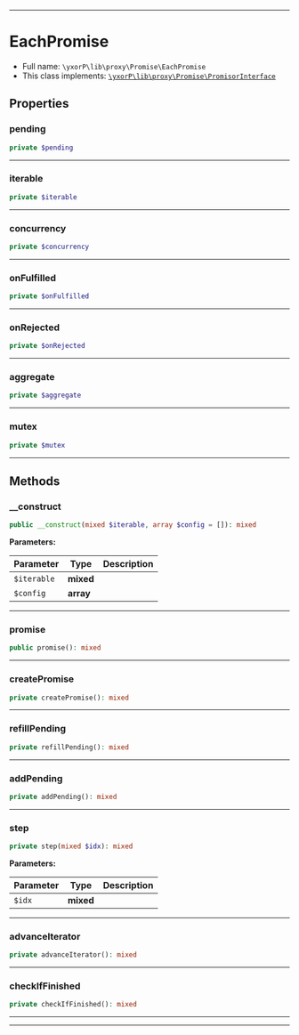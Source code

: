 ***

# EachPromise





* Full name: `\yxorP\lib\proxy\Promise\EachPromise`
* This class implements:
[`\yxorP\lib\proxy\Promise\PromisorInterface`](./PromisorInterface.md)



## Properties


### pending



```php
private $pending
```






***

### iterable



```php
private $iterable
```






***

### concurrency



```php
private $concurrency
```






***

### onFulfilled



```php
private $onFulfilled
```






***

### onRejected



```php
private $onRejected
```






***

### aggregate



```php
private $aggregate
```






***

### mutex



```php
private $mutex
```






***

## Methods


### __construct



```php
public __construct(mixed $iterable, array $config = []): mixed
```








**Parameters:**

| Parameter | Type | Description |
|-----------|------|-------------|
| `$iterable` | **mixed** |  |
| `$config` | **array** |  |




***

### promise



```php
public promise(): mixed
```











***

### createPromise



```php
private createPromise(): mixed
```











***

### refillPending



```php
private refillPending(): mixed
```











***

### addPending



```php
private addPending(): mixed
```











***

### step



```php
private step(mixed $idx): mixed
```








**Parameters:**

| Parameter | Type | Description |
|-----------|------|-------------|
| `$idx` | **mixed** |  |




***

### advanceIterator



```php
private advanceIterator(): mixed
```











***

### checkIfFinished



```php
private checkIfFinished(): mixed
```











***


***

